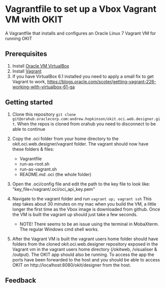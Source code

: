 # Vagrantfile to set up a Vbox Vagrant VM with OKIT
A Vagrantfile that installs and configures an Oracle Linux 7 Vagrant VM for running OKIT 

## Prerequisites
1. Install [Oracle VM VirtualBox](https://www.virtualbox.org/wiki/Downloads)
2. Install [Vagrant](https://vagrantup.com/)
3. If you have VirtualBox 6.1 installed you need to apply a small fix to get Vagrant to work, https://blogs.oracle.com/scoter/getting-vagrant-226-working-with-virtualbox-61-ga
 

## Getting started

1.  Clone this repository `git clone git@orahub.oraclecorp.com:andrew.hopkinson/okit.oci.web.designer.git`. When the repos is cloned from orahub you need to disconnect to be able to continue

2.  Copy the .oci folder from your home directory to the okit.oci.web.designer/vagrant folder. The vagrant should now have these folders & files: 
    - Vagrantfile
    - run-as-root.sh
    - run-as-vagrant.sh
    - README.md
    .oci (the whole folder)

3.  Open the .oci/config file and edit the path to the key file to look like: "key_file=/vagrant/.oci/oci_api_key.pem"

4.  Navigate to the vagrant folder and run `vagrant up; vagrant ssh`
    This step takes about 30 minutes on my mac when you build the VM, a little longer the first time as the Vbox image is downloaded from github. Once the VM is built the vagrant up should just take a few seconds.
    - NOTE! There seems to be an issue using the terminal in MobaXterm. The regular Windows cmd shell works.
    
5. After the Vagrant VM is built the vagrant users home folder should have folders from the cloned okit.oci.web.designer repository exposed in the Vagrant vm in the vagrant users home directory (/okitweb, /visualiser & /output). The OKIT app should also be running. To access the app the ports have been forwarded to the host and you should be able to access OKIT on http://localhost:8080/okit/designer from the host.



## 

## Feedback